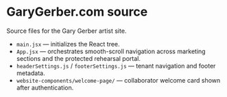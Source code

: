 # GaryGerber.com source

Source files for the Gary Gerber artist site.

- `main.jsx` — initializes the React tree.
- `App.jsx` — orchestrates smooth-scroll navigation across marketing sections and the protected rehearsal portal.
- `headerSettings.js` / `footerSettings.js` — tenant navigation and footer metadata.
- `website-components/welcome-page/` — collaborator welcome card shown after authentication.
